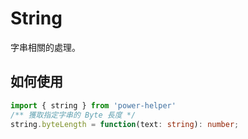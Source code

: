 # String

字串相關的處理。

## 如何使用

```ts
import { string } from 'power-helper'
/** 獲取指定字串的 Byte 長度 */
string.byteLength = function(text: string): number;
```

